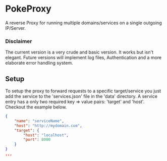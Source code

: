 # PokeProxy
A reverse Proxy for running multiple domains/services on a single outgoing IP/Server. 

### Disclaimer
The current version is a very crude and basic version. It works but isn't elegant. Future versions will implement log files, Authentication and a more elaborate error handling system.

## Setup
To setup the proxy to forward requests to a specific target/service you just add the service to the 'services.json' file in the 'data' directory.
A service entry has a only two required key => value pairs: 'target' and 'host'. Checkout the example below.

```JSON
{
    "name": "serviceName",
    "host": "http://mydomain.com",
    "target": {
        "host": "localhost",
        "port": 8000
    }
}
,,,
